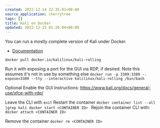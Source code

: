 ```yaml
---
created: 2022-12-14 22:35:01+00:00
source_application: cherrytree
tags: []
title: Kali on Docker
updated: 2022-12-15 01:20:04+00:00
---
```



You can run a mostly complete version of Kali under Docker.  
- [Documentation](https://www.kali.org/docs/containers/using-kali-docker-images/)


`docker pull docker.io/kalilinux/kali-rolling`

Run it with exposing a port for the GUI via RDP, if desired.  Note this assumes it's not in use by something else
`docker run -p 3389:3389 --expose=3389 --tty --interactive kalilinux/kali-rolling /bin/bash`


Optional Enable the GUI 
Instructions: <https://www.kali.org/docs/general-use/xfce-with-rdp/>  


Leave the CLI with `exit`
Restart the container
`docker container list --all |grep kali
docker start <CONTAINER ID>
`
Rejoin the container CLI with: 
`docker attach <CONTAINER ID>`

Remove the container 
`docker rm <CONTAINER ID>`